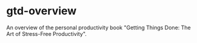 # gtd-overview
An overview of the personal productivity book "Getting Things Done: The Art of Stress-Free Productivity".
